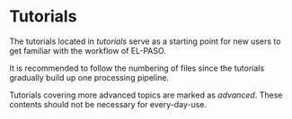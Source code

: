 # Tutorials

The tutorials located in *tutorials* serve as a starting point for new users to get familiar with the workflow of EL-PASO.

It is recommended to follow the numbering of files since the tutorials gradually build up one processing pipeline.

Tutorials covering more advanced topics are marked as *advanced*. These contents should not be necessary for every-day-use.